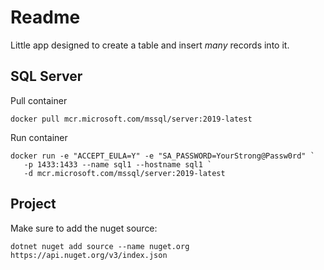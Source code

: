 # Readme
Little app designed to create a table and insert _many_ records into it.

## SQL Server
Pull container
```
docker pull mcr.microsoft.com/mssql/server:2019-latest
```
Run container
```
docker run -e "ACCEPT_EULA=Y" -e "SA_PASSWORD=YourStrong@Passw0rd" `
   -p 1433:1433 --name sql1 --hostname sql1 `
   -d mcr.microsoft.com/mssql/server:2019-latest
```

## Project

Make sure to add the nuget source:
```
dotnet nuget add source --name nuget.org https://api.nuget.org/v3/index.json
```

